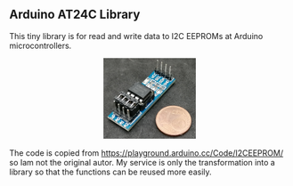 ## Arduino AT24C Library
This tiny library is for read and write data to I2C EEPROMs at Arduino microcontrollers.

<p align="center" width="100%">
    <img width="33%" src="https://github.com/StefanDraeger/AT24C256EEPROM_lib/blob/main/documentation/AT24C256_EEPROM.png">
</p>


The code is copied from https://playground.arduino.cc/Code/I2CEEPROM/ so Iam not the original autor.
My service is only the transformation into a library so that the functions can be reused more easily.